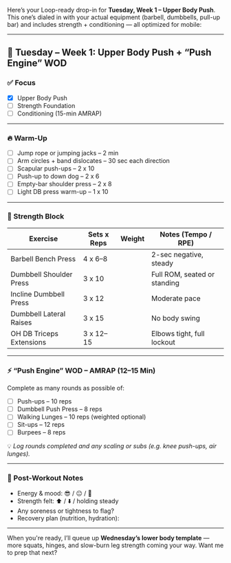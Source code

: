 Here’s your Loop-ready drop-in for **Tuesday, Week 1 – Upper Body Push**. This one’s dialed in with your actual equipment (barbell, dumbbells, pull-up bar) and includes strength + conditioning — all optimized for mobile:

---

## 💪 Tuesday – Week 1: Upper Body Push + “Push Engine” WOD

### ✅ Focus
- [x] Upper Body Push  
- [ ] Strength Foundation  
- [ ] Conditioning (15-min AMRAP)  

---

### 🔥 Warm-Up
- [ ] Jump rope or jumping jacks – 2 min  
- [ ] Arm circles + band dislocates – 30 sec each direction  
- [ ] Scapular push-ups – 2 x 10  
- [ ] Push-up to down dog – 2 x 6  
- [ ] Empty-bar shoulder press – 2 x 8  
- [ ] Light DB press warm-up – 1 x 10

---

### 🧱 Strength Block  
| Exercise                        | Sets x Reps | Weight | Notes (Tempo / RPE)       |
|---------------------------------|-------------|--------|----------------------------|
| Barbell Bench Press             | 4 x 6–8     |        | 2-sec negative, steady     |
| Dumbbell Shoulder Press         | 3 x 10      |        | Full ROM, seated or standing |
| Incline Dumbbell Press          | 3 x 12      |        | Moderate pace               |
| Dumbbell Lateral Raises         | 3 x 15      |        | No body swing               |
| OH DB Triceps Extensions        | 3 x 12–15   |        | Elbows tight, full lockout  |

---

### ⚡️ “Push Engine” WOD – AMRAP (12–15 Min)

Complete as many rounds as possible of:
- [ ] Push-ups – 10 reps  
- [ ] Dumbbell Push Press – 8 reps  
- [ ] Walking Lunges – 10 reps (weighted optional)  
- [ ] Sit-ups – 12 reps  
- [ ] Burpees – 8 reps  

💡 *Log rounds completed and any scaling or subs (e.g. knee push-ups, air lunges).*

---

### 💬 Post-Workout Notes
- Energy & mood: 😎 / 😐 / 🥴  
- Strength felt: ⬆️ / ⬇️ / holding steady  
- Any soreness or tightness to flag?  
- Recovery plan (nutrition, hydration):

---

When you're ready, I’ll queue up **Wednesday’s lower body template** — more squats, hinges, and slow-burn leg strength coming your way. Want me to prep that next?